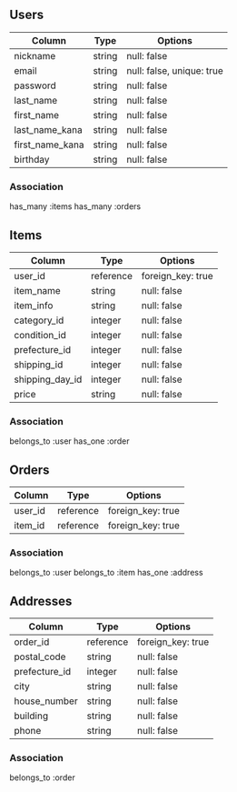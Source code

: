 ## Users

| Column                | Type       | Options                     |
|-----------------------|------------|-----------------------------|
| nickname              | string     | null: false                 |
| email                 | string     | null: false, unique: true   |
| password              | string     | null: false                 |
| last_name             | string     | null: false                 |
| first_name            | string     | null: false                 |
| last_name_kana        | string     | null: false                 |
| first_name_kana       | string     | null: false                 |
| birthday              | string     | null: false                 |


### Association
has_many :items
has_many :orders


## Items

| Column               | Type       | Options                      |
|----------------------|------------|------------------------------|
| user_id              | reference  | foreign_key: true            |
| item_name            | string     | null: false                  |
| item_info            | string     | null: false                  |
| category_id          | integer    | null: false                  |
| condition_id         | integer    | null: false                  |
| prefecture_id        | integer    | null: false                  |
| shipping_id          | integer    | null: false                  |
| shipping_day_id      | integer    | null: false                  |
| price                | string     | null: false                  |


### Association
belongs_to :user
has_one :order


## Orders

| Column               | Type       | Options                      |
|----------------------|------------|------------------------------|
| user_id              | reference  | foreign_key: true            |
| item_id              | reference  | foreign_key: true            |


### Association
belongs_to :user
belongs_to :item
has_one :address

## Addresses

| Column               | Type       | Options                      |
|----------------------|------------|------------------------------|
| order_id             | reference  | foreign_key: true            |
| postal_code          | string     | null: false                  |
| prefecture_id        | integer    | null: false                  |
| city                 | string     | null: false                  |
| house_number         | string     | null: false                  |
| building             | string     | null: false                  |
| phone                | string     | null: false                  |


### Association
belongs_to :order